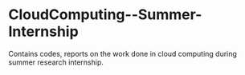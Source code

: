 # CloudComputing--Summer-Internship
Contains codes, reports on the work done in cloud computing during summer research internship.
